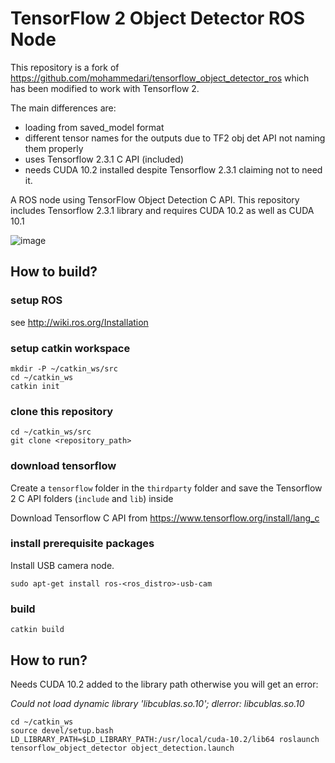 # TensorFlow 2 Object Detector ROS Node

This repository is a fork of https://github.com/mohammedari/tensorflow_object_detector_ros which has been modified to work with Tensorflow 2.

The main differences are:

- loading from saved_model format
- different tensor names for the outputs due to TF2 obj det API not naming them properly
- uses Tensorflow 2.3.1 C API (included)
- needs CUDA 10.2 installed despite Tensorflow 2.3.1 claiming not to need it.

A ROS node using TensorFlow Object Detection C API.
This repository includes Tensorflow 2.3.1 library and requires CUDA 10.2 as well as CUDA 10.1

![image](./image.png)

## How to build?

### setup ROS 
see http://wiki.ros.org/Installation

### setup catkin workspace
```
mkdir -P ~/catkin_ws/src
cd ~/catkin_ws
catkin init
```

### clone this repository
```
cd ~/catkin_ws/src
git clone <repository_path>
```

### download tensorflow
Create a `tensorflow` folder in the `thirdparty` folder and save the Tensorflow 2 C API folders (`include` and `lib`) inside

Download Tensorflow C API from https://www.tensorflow.org/install/lang_c

### install prerequisite packages
Install USB camera node.
```
sudo apt-get install ros-<ros_distro>-usb-cam
```

### build
```
catkin build
```

## How to run?

Needs CUDA 10.2 added to the library path otherwise you will get an error:

_Could not load dynamic library 'libcublas.so.10'; dlerror: libcublas.so.10_ 

```
cd ~/catkin_ws
source devel/setup.bash
LD_LIBRARY_PATH=$LD_LIBRARY_PATH:/usr/local/cuda-10.2/lib64 roslaunch tensorflow_object_detector object_detection.launch
```
